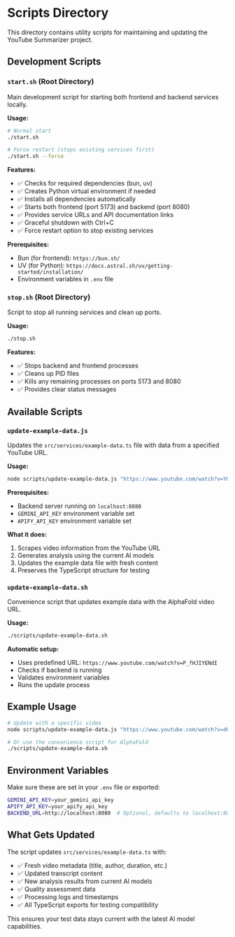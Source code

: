 # Scripts Directory

This directory contains utility scripts for maintaining and updating the YouTube Summarizer project.

## Development Scripts

### `start.sh` (Root Directory)
Main development script for starting both frontend and backend services locally.

**Usage:**
```bash
# Normal start
./start.sh

# Force restart (stops existing services first)
./start.sh --force
```

**Features:**
- ✅ Checks for required dependencies (bun, uv)
- ✅ Creates Python virtual environment if needed
- ✅ Installs all dependencies automatically
- ✅ Starts both frontend (port 5173) and backend (port 8080)
- ✅ Provides service URLs and API documentation links
- ✅ Graceful shutdown with Ctrl+C
- ✅ Force restart option to stop existing services

**Prerequisites:**
- Bun (for frontend): `https://bun.sh/`
- UV (for Python): `https://docs.astral.sh/uv/getting-started/installation/`
- Environment variables in `.env` file

### `stop.sh` (Root Directory)
Script to stop all running services and clean up ports.

**Usage:**
```bash
./stop.sh
```

**Features:**
- ✅ Stops backend and frontend processes
- ✅ Cleans up PID files
- ✅ Kills any remaining processes on ports 5173 and 8080
- ✅ Provides clear status messages

## Available Scripts

### `update-example-data.js`
Updates the `src/services/example-data.ts` file with data from a specified YouTube URL.

**Usage:**
```bash
node scripts/update-example-data.js "https://www.youtube.com/watch?v=YOUR_VIDEO_ID"
```

**Prerequisites:**
- Backend server running on `localhost:8080`
- `GEMINI_API_KEY` environment variable set
- `APIFY_API_KEY` environment variable set

**What it does:**
1. Scrapes video information from the YouTube URL
2. Generates analysis using the current AI models
3. Updates the example data file with fresh content
4. Preserves the TypeScript structure for testing

### `update-example-data.sh`
Convenience script that updates example data with the AlphaFold video URL.

**Usage:**
```bash
./scripts/update-example-data.sh
```

**Automatic setup:**
- Uses predefined URL: `https://www.youtube.com/watch?v=P_fHJIYENdI`
- Checks if backend is running
- Validates environment variables
- Runs the update process

## Example Usage

```bash
# Update with a specific video
node scripts/update-example-data.js "https://www.youtube.com/watch?v=dQw4w9WgXcQ"

# Or use the convenience script for AlphaFold
./scripts/update-example-data.sh
```

## Environment Variables

Make sure these are set in your `.env` file or exported:

```bash
GEMINI_API_KEY=your_gemini_api_key
APIFY_API_KEY=your_apify_api_key
BACKEND_URL=http://localhost:8080  # Optional, defaults to localhost:8080
```

## What Gets Updated

The script updates `src/services/example-data.ts` with:
- ✅ Fresh video metadata (title, author, duration, etc.)
- ✅ Updated transcript content
- ✅ New analysis results from current AI models
- ✅ Quality assessment data
- ✅ Processing logs and timestamps
- ✅ All TypeScript exports for testing compatibility

This ensures your test data stays current with the latest AI model capabilities.
